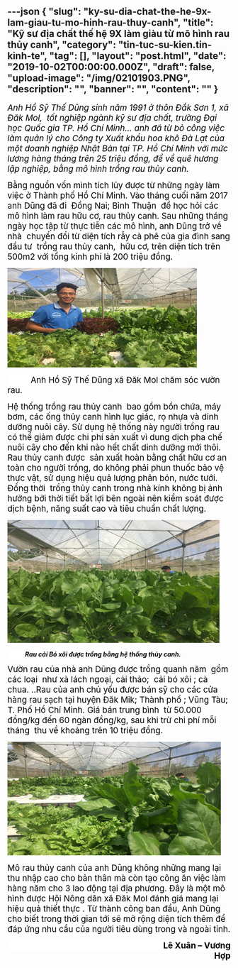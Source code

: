 ---json
{
    "slug": "ky-su-dia-chat-the-he-9x-lam-giau-tu-mo-hinh-rau-thuy-canh",
    "title": "Kỹ sư địa chất  thế hệ 9X làm giàu từ  mô hình rau thủy canh",
    "category": "tin-tuc-su-kien.tin-kinh-te",
    "tag": [],
    "layout": "post.html",
    "date": "2019-10-02T00:00:00.000Z",
    "draft": false,
    "upload-image": "/img/02101903.PNG",
    "description": "",
    "banner": "",
    "__content__": ""
}
---
<p><em><span style="font-size:14.0pt"><span style="background-color:white"><span style="color:black">Anh Hồ Sỹ Thế Dũng sinh năm 1991 ở th&ocirc;n Đắk Sơn 1, x&atilde; Đăk Mol,&nbsp; tốt nghiệp ng&agrave;nh kỹ sư địa chất, trường Đại học Quốc gia TP. Hồ Ch&iacute; Minh&hellip; anh đ&atilde; từ bỏ c&ocirc;ng việc l&agrave;m quản l&yacute;&nbsp;cho C&ocirc;ng ty Xuất khẩu hoa kh&ocirc; Đ&agrave; Lạt của một doanh nghiệp Nhật Bản tại TP. Hồ Ch&iacute; Minh với mức lương h&agrave;ng th&aacute;ng tr&ecirc;n 25 triệu đồng, để về qu&ecirc; hương lập nghiệp, bằng m&ocirc; h&igrave;nh trồng rau thủy canh.</span></span></span></em></p>

<p><span style="font-size:14.0pt"><span style="background-color:white"><span style="color:black">Bằng nguồn vốn m&igrave;nh t&iacute;ch lũy được từ những ng&agrave;y l&agrave;m việc ở Th&agrave;nh phố Hồ Ch&iacute; Minh. V&agrave;o th&aacute;ng cuối năm 2017 anh Dũng đ&atilde; đi&nbsp; Đồng Nai; B&igrave;nh Thuận&nbsp; để học hỏi c&aacute;c m&ocirc; h&igrave;nh l&agrave;m rau hữu cơ, rau thủy canh. Sau những th&aacute;ng ng&agrave;y học tập từ thực tiễn c&aacute;c m&ocirc; h&igrave;nh, anh Dũng trở về nh&agrave;&nbsp; chuyển đổi từ diện t&iacute;ch rẫy c&agrave; ph&ecirc; của gia đ&igrave;nh sang đầu tư &nbsp;trồng rau thủy canh,&nbsp; hữu cơ, tr&ecirc;n diện t&iacute;ch tr&ecirc;n 500m2 với tổng kinh ph&iacute; l&agrave; 200 triệu đồng. </span></span></span></p>

<p><img alt="" src="/img/02101901.PNG" /></p>

<p><span style="font-size:14.0pt"><span style="background-color:white"><span style="color:black">&nbsp;&nbsp;&nbsp;&nbsp;&nbsp;&nbsp;&nbsp;&nbsp;&nbsp; Anh Hồ Sỹ Thế Dũng x&atilde; Đăk Mol chăm s&oacute;c vườn rau.</span></span></span></p>

<p><span style="font-size:14.0pt"><span style="background-color:white"><span style="color:black">Hệ thống trồng rau thủy canh&nbsp; bao gồm bồn chứa, m&aacute;y bơm, c&aacute;c ống thủy canh h&igrave;nh lục gi&aacute;c, rọ nhựa v&agrave; dinh dưỡng nu&ocirc;i c&acirc;y. Sử dụng hệ thống n&agrave;y người trồng rau c&oacute; thể giảm được chi ph&iacute; sản xuất v&igrave; dung dịch pha chế nu&ocirc;i c&acirc;y cho đến khi n&agrave;o hết chất dinh dưỡng mới th&ocirc;i. Rau thủy canh được&nbsp; sản xuất ho&agrave;n bằng chất hữu cơ an to&agrave;n cho người trồng, do kh&ocirc;ng phải phun thuốc bảo vệ thực vật, sử dụng hiệu quả lượng ph&acirc;n b&oacute;n, nước tưới. Đồng thời&nbsp; trồng thủy canh trong nh&agrave; k&iacute;nh kh&ocirc;ng bị ảnh hưởng bởi thời tiết bất lợi b&ecirc;n ngo&agrave;i n&ecirc;n kiểm so&aacute;t được dịch bệnh, năng suất cao v&agrave; ti&ecirc;u chuẩn chất lượng. </span></span></span></p>

<p><img alt="" src="/img/02101902.PNG" /></p>

<p><strong><em><span style="background-color:white"><span style="color:black">&nbsp;&nbsp;&nbsp;&nbsp;&nbsp;&nbsp;&nbsp;&nbsp;&nbsp;&nbsp;&nbsp; Rau cải B&oacute; x&ocirc;i được trồng bằng hệ thống thủy canh.</span></span></em></strong></p>

<p><span style="font-size:14.0pt"><span style="background-color:white"><span style="color:black">Vườn rau của nh&agrave; anh Dũng được trồng quanh năm&nbsp; gồm c&aacute;c loại &nbsp;như x&agrave; l&aacute;ch ngoại, cải thảo;&nbsp; cải b&oacute; x&ocirc;i ; c&agrave; chua. ..Rau của anh chủ yếu được b&aacute;n sỹ cho c&aacute;c cửa h&agrave;ng rau sạch tại huyện Đăk Mik; Th&agrave;nh phố ; Vũng T&agrave;u; T. Phố Hồ Ch&iacute; Minh. Gi&aacute; b&aacute;n trung b&igrave;nh &nbsp;từ 50.000 đồng/kg đến 60 ng&agrave;n đồng/kg, sau khi trừ chi ph&iacute; mỗi th&aacute;ng &nbsp;thu về khoảng tr&ecirc;n 10 triệu đồng. </span></span></span></p>

<p><img alt="" src="/img/02101903.PNG" /></p>

<p><span style="font-size:14.0pt"><span style="background-color:white"><span style="color:black">M&ocirc; rau thủy canh của anh Dũng kh&ocirc;ng những mang lại thu nhập cao cho bản th&acirc;n m&agrave; c&ograve;n tạo c&ocirc;ng ăn việc l&agrave;m h&agrave;ng năm cho 3 lao động tại địa phương. Đ&acirc;y l&agrave; một m&ocirc; h&igrave;nh được Hội N&ocirc;ng d&acirc;n x&atilde; Đăk Mol đ&aacute;nh gi&aacute; mang lại hiệu quả thiết thực . Từ th&agrave;nh c&ocirc;ng ban đầu, Anh Dũng cho biết trong thời gian tới sẽ mở rộng diện t&iacute;ch th&ecirc;m để đ&aacute;p ứng nhu cầu của người ti&ecirc;u d&ugrave;ng trong v&agrave; ngo&agrave;i tỉnh. </span></span></span></p>

<p style="text-align:right"><span style="font-size:14.0pt"><span style="background-color:white"><span style="color:black">&nbsp;&nbsp;&nbsp;&nbsp;&nbsp;&nbsp;&nbsp;&nbsp;&nbsp;&nbsp;&nbsp;&nbsp;&nbsp;&nbsp;&nbsp;&nbsp;&nbsp;&nbsp;&nbsp;&nbsp;&nbsp;&nbsp;&nbsp;&nbsp;&nbsp;&nbsp;&nbsp;&nbsp;&nbsp;&nbsp;&nbsp;&nbsp;&nbsp;&nbsp;&nbsp;&nbsp;&nbsp;&nbsp;&nbsp;&nbsp;&nbsp;&nbsp;&nbsp;&nbsp;&nbsp;&nbsp;&nbsp;&nbsp;&nbsp;&nbsp;&nbsp;&nbsp;&nbsp;&nbsp;&nbsp;&nbsp;&nbsp;&nbsp;&nbsp;&nbsp;&nbsp;&nbsp;&nbsp;&nbsp;&nbsp;&nbsp; <strong>L&ecirc; Xu&acirc;n &ndash; Vương Hợp</strong></span></span></span></p>

<p>&nbsp;</p>

<p>&nbsp;</p>
